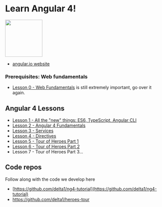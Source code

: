 # Learn Angular 4!
<a href="https://angular.io"><img src="https://angular.io/assets/images/logos/angular/angular.svg" width="120"></a>

- [angular.io website](https://angular.io)

### Prerequisites: Web fundamentals 
- [Lesson 0 - Web Fundamentals](https://github.com/delta1/learn-angular1/blob/master/Lesson0/index.md) is still extremely important, go over it again. 

## Angular 4 Lessons
- [Lesson 1 - All the "new" things: ES6, TypeScript, Angular CLI](Lesson1/index.md)
- [Lesson 2 - Angular 4 Fundamentals](Lesson2/index.md)
- [Lesson 3 - Services](Lesson3/index.md) 
- [Lesson 4 - Directives](Lesson4/index.md)
- [Lesson 5 - Tour of Heroes Part 1](Lesson5/index.md)
- [Lesson 6 - Tour of Heroes Part 2](Lesson6/index.md)
- Lesson 7 - Tour of Heroes Part 3...

## Code repos
Follow along with the code we develop here
- [https://github.com/delta1/ng4-tutorial](https://github.com/delta1/ng4-tutorial) 
- https://github.com/delta1/heroes-tour

